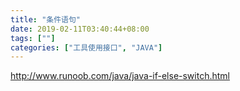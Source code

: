 ```yaml
---
title: "条件语句"
date: 2019-02-11T03:40:44+08:00
tags: [""]
categories: ["工具使用接口", "JAVA"]
---
```



http://www.runoob.com/java/java-if-else-switch.html



